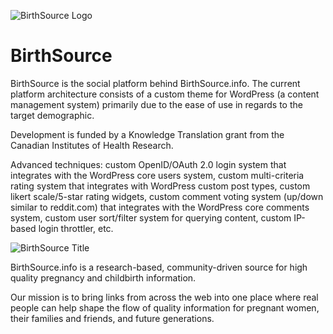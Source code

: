 ![BirthSource Logo](http://www.birthsource.info/wp-content/themes/birthsource/images/logo.png)

BirthSource
===========

BirthSource is the social platform behind BirthSource.info. The current platform architecture consists of a custom theme for WordPress (a content management system) primarily due to the ease of use in regards to the target demographic.

Development is funded by a Knowledge Translation grant from the Canadian Institutes of Health Research.

Advanced techniques: custom OpenID/OAuth 2.0 login system that integrates with the WordPress core users system, custom multi-criteria rating system that integrates with WordPress custom post types, custom likert scale/5-star rating widgets, custom comment voting system (up/down similar to reddit.com) that integrates with the WordPress core comments system, custom user sort/filter system for querying content, custom IP-based login throttler, etc.

![BirthSource Title](http://www.birthsource.info/wp-content/themes/birthsource/images/title.png)

BirthSource.info is a research-based, community-driven source for high quality pregnancy and childbirth information.

Our mission is to bring links from across the web into one place where real people can help shape the flow of quality information for pregnant women, their families and friends, and future generations.
